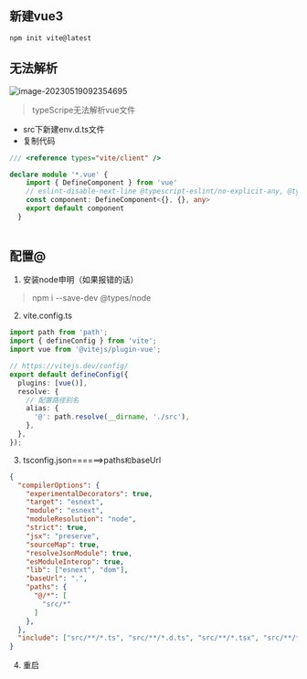 ## 新建vue3

```
npm init vite@latest
```

## 无法解析

![image-20230519092354695](D:\图\typora\vue3问题\image-20230519092354695.png)

> typeScripe无法解析vue文件

- src下新建env.d.ts文件
- 复制代码

```typescript
/// <reference types="vite/client" />

declare module '*.vue' {
    import { DefineComponent } from 'vue'
    // eslint-disable-next-line @typescript-eslint/no-explicit-any, @typescript-eslint/ban-types
    const component: DefineComponent<{}, {}, any>
    export default component
  }
  
```

## 配置@

1. 安装node申明（如果报错的话）

> npm i --save-dev @types/node

2. vite.config.ts

```typescript
import path from 'path';
import { defineConfig } from 'vite';
import vue from '@vitejs/plugin-vue';

// https://vitejs.dev/config/
export default defineConfig({
  plugins: [vue()],
  resolve: {
    // 配置路径别名
    alias: {
      '@': path.resolve(__dirname, './src'),
    },
  },
});

```

3. tsconfig.json======>paths` 和 `baseUrl

```json
{
  "compilerOptions": {
    "experimentalDecorators": true,
    "target": "esnext",
    "module": "esnext",
    "moduleResolution": "node",
    "strict": true,
    "jsx": "preserve",
    "sourceMap": true,
    "resolveJsonModule": true,
    "esModuleInterop": true,
    "lib": ["esnext", "dom"],
    "baseUrl": ".",
    "paths": {
      "@/*": [
        "src/*"
      ]
    },
  },
  "include": ["src/**/*.ts", "src/**/*.d.ts", "src/**/*.tsx", "src/**/*.vue"]
}

```

4. 重启